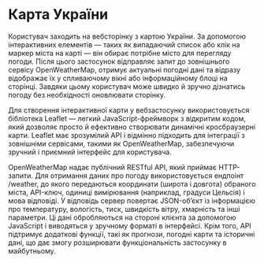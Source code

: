 # Карта України
Користувач заходить на вебсторінку з картою України. За допомогою інтерактивних елементів — таких як випадаючий список або клік на маркер міста на карті — він обирає потрібне місто для перегляду погоди. Після цього застосунок відправляє запит до зовнішнього сервісу OpenWeatherMap, отримує актуальні погодні дані та відразу відображає їх у спливаючому вікні або інформаційному блоці на сторінці. Завдяки цьому користувач може швидко й зручно дізнатись погоду без необхідності оновлювати сторінку.

Для створення інтерактивної карти у вебзастосунку використовується бібліотека Leaflet — легкий JavaScript-фреймворк з відкритим кодом, який дозволяє просто й ефективно створювати динамічні кросбраузерні карти. Leaflet має зрозумілий API і відмінно підходить для інтеграції з зовнішніми сервісами, такими як OpenWeatherMap, забезпечуючи зручний і приємний інтерфейс для користувача.

OpenWeatherMap надає публічний RESTful API, який приймає HTTP-запити. Для отримання даних про погоду використовується ендпоінт /weather, до якого передаються координати (широта і довгота) обраного міста, API-ключ, одиниці вимірювання (наприклад, градуси Цельсія) і мова відповіді. У відповідь сервер повертає JSON-об’єкт із інформацією про температуру, вологість, тиск, швидкість вітру, хмарність та інші параметри. Ці дані обробляються на стороні клієнта за допомогою JavaScript і виводяться у зручному форматі в інтерфейсі. Крім того, API підтримує додаткові функції, такі як прогнози, погодні карти та історичні дані, що дає змогу розширювати функціональність застосунку в майбутньому.

